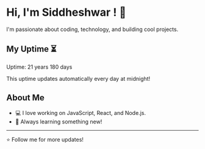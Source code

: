 # Hi, I'm Siddheshwar ! 👋

I'm passionate about coding, technology, and building cool projects.

## My Uptime ⏳
Uptime: 21 years 180 days

This uptime updates automatically every day at midnight!

## About Me
- 💻 I love working on JavaScript, React, and Node.js.
- 🎯 Always learning something new!

---

⭐️ Follow me for more updates!
